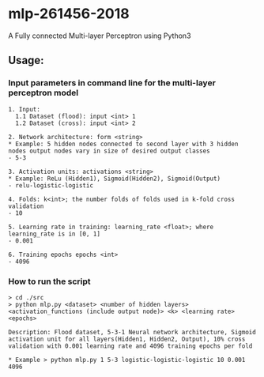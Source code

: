 # mlp-261456-2018
A Fully connected Multi-layer Perceptron using Python3

## Usage:
### Input parameters in command line for the multi-layer perceptron model
```
1. Input:
  1.1 Dataset (flood): input <int> 1
  1.2 Dataset (cross): input <int> 2
  
2. Network architecture: form <string>
* Example: 5 hidden nodes connected to second layer with 3 hidden nodes output nodes vary in size of desired output classes
- 5-3

3. Activation units: activations <string>
* Example: ReLu (Hidden1), Sigmoid(Hidden2), Sigmoid(Output)
- relu-logistic-logistic

4. Folds: k<int>; the number folds of folds used in k-fold cross validation
- 10

5. Learning rate in training: learning_rate <float>; where learning_rate is in [0, 1]
- 0.001

6. Training epochs epochs <int>
- 4096
```
### How to run the script
```
> cd ./src
> python mlp.py <dataset> <number of hidden layers> <activation_functions (include output node)> <k> <learning rate> <epochs>

Description: Flood dataset, 5-3-1 Neural network architecture, Sigmoid activation unit for all layers(Hidden1, Hidden2, Output), 10% cross validation with 0.001 learning rate and 4096 training epochs per fold

* Example > python mlp.py 1 5-3 logistic-logistic-logistic 10 0.001 4096
```
